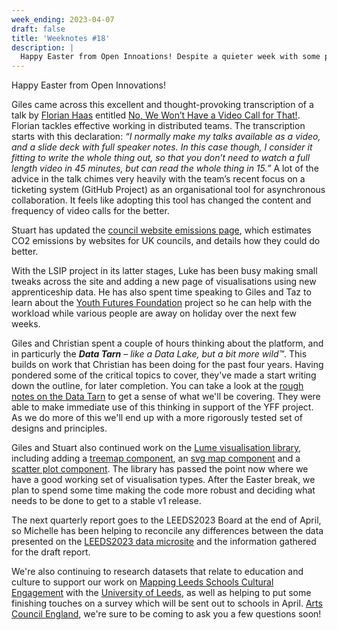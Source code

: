```yaml
---
week_ending: 2023-04-07
draft: false
title: 'Weeknotes #18'
description: |
  Happy Easter from Open Innoations! Despite a quieter week with some people on holiday, we are halfway through sprint 3 and getting plenty of tickets done, with LSIP,   council emissions, Lume charts and data tarns all getting updates and tweaks.
---
```





Happy Easter from Open Innovations!

Giles came across this excellent and thought-provoking transcription of a talk by [Florian Haas](https://mastodon.social/@xahteiwi) entitled [No, We Won’t Have a Video Call for That!](https://xahteiwi.eu/resources/presentations/no-we-wont-have-a-video-call-for-that/). Florian tackles effective working in distributed teams. The transcription starts with this declaration: _“I normally make my talks available as a video, and a slide deck with full speaker notes. In this case though, I consider it fitting to write the whole thing out, so that you don’t need to watch a full length video in 45 minutes, but can read the whole thing in 15.”_ A lot of the advice in the talk chimes very heavily with the team’s recent focus on a ticketing system (GitHub Project) as an organisational tool for asynchronous collaboration. It feels like adopting this tool has changed the content and frequency of video calls for the better.

Stuart has updated the [council website emissions page](https://open-innovations.github.io/council-website-emissions/), which estimates CO2 emissions by websites for UK councils, and details how they could do better.

With the LSIP project in its latter stages, Luke has been busy making small tweaks across the site and adding a new page of visualisations using new apprenticeship data. He has also spent time speaking to Giles and Taz to learn about the [Youth Futures Foundation](https://youthfuturesfoundation.org/) project so he can help with the workload while various people are away on holiday over the next few weeks.

Giles and Christian spent a couple of hours thinking about the platform, and in particurly the _**Data Tarn** &ndash; like a Data Lake, but a bit more wild&trade;_. This builds on work that Christian has been doing for the past four years. Having pondered some of the critical topics to cover, they've made a start writing down the outline, for later completion. You can take a look at the [rough notes on the Data Tarn](https://open-innovations.github.io/platform/components/data-tarn/) to get a sense of what we'll be covering. They were able to make immediate use of this thinking in support of the YFF project. As we do more of this we'll end up with a more rigorously tested set of designs and principles.

Giles and Stuart also continued work on the [Lume visualisation library](https://open-innovations.github.io/oi-lume-charts/), including adding 
a [treemap component](https://open-innovations.github.io/oi-lume-charts/samples/hierarchy/tree-map/),
an [svg map component](https://open-innovations.github.io/oi-lume-charts/samples/map/svg/) and
a [scatter plot component](https://open-innovations.github.io/oi-lume-charts/samples/chart/scatter/).
The library has passed the point now where we have a good working set of visualisation types.
After the Easter break, we plan to spend some time making the code more robust and deciding what needs to be done to get to a stable v1 release.

The next quarterly report goes to the LEEDS2023 Board at the end of April, so Michelle has been helping to reconcile any differences between the data presented on the [LEEDS2023 data microsite](https://data.leeds2023.co.uk/) and the information gathered for the draft report. 

We're also continuing to research datasets that relate to education and culture to support our work on [Mapping Leeds Schools Cultural Engagement](https://open-innovations.github.io/leeds-schools-cultural-engagement/) with the [University of Leeds](https://eps.leeds.ac.uk/mechanical-engineering/staff/344/dr-briony-thomas), as well as helping to put some finishing touches on a survey which will be sent out to schools in April. [Arts Council England](https://www.artscouncil.org.uk/), we're sure to be coming to ask you a few questions soon!

